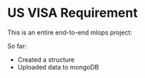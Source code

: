 # US VISA Requirement 

This is an entire end-to-end mlops project:

So far:
- Created a structure
- Uploaded data to mongoDB

